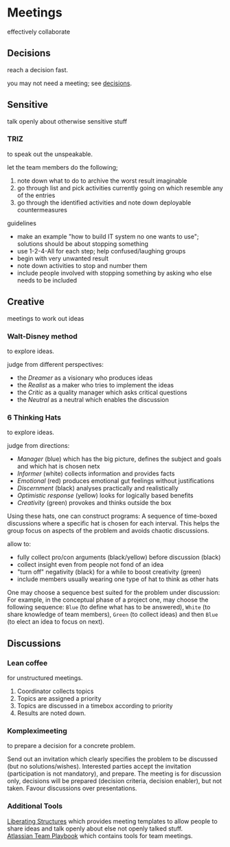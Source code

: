 # Meetings

effectively collaborate

## Decisions

reach a decision fast.

you may not need a meeting; see [decisions](decisions.md).

## Sensitive

talk openly about otherwise sensitive stuff

### TRIZ

to speak out the unspeakable.

let the team members do the following;

1. note down what to do to archive the worst result imaginable
2. go through list and pick activities currently going on which resemble any of the entries
3. go through the identified activities and note down deployable countermeasures

guidelines

- make an example "how to build IT system no one wants to use"; solutions should be about stopping something
- use 1-2-4-All for each step; help confused/laughing groups
- begin with very unwanted result
- note down activities to stop and number them
- include people involved with stopping something by asking who else needs to be included

## Creative

meetings to work out ideas

### Walt-Disney method

to explore ideas.

judge from different perspectives:

- the *Dreamer* as a visionary who produces ideas
- the *Realist* as a maker who tries to implement the ideas
- the *Critic* as a quality manager which asks critical questions
- the *Neutral* as a neutral which enables the discussion

### 6 Thinking Hats

to explore ideas.

judge from directions:

- *Manager* (blue) which has the big picture, defines the subject and goals and which hat is chosen netx
- *Informer* (white) collects information and provides facts
- *Emotional* (red) produces emotional gut feelings without justifications
- *Discernment* (black) analyses practically and realistically
- *Optimistic response* (yellow) looks for logically based benefits
- *Creativity* (green) provokes and thinks outside the box

Using these hats, one can construct programs: A sequence of time-boxed discussions where a specific hat is chosen for each interval. This helps the group focus on aspects of the problem and avoids chaotic discussions.

allow to:

- fully collect pro/con arguments (black/yellow) before discussion (black)
- collect insight even from people not fond of an idea
- "turn off" negativity (black) for a while to boost creativity (green)
- include members usually wearing one type of hat to think as other hats 

One may choose a sequence best suited for the problem under discussion: For example, in the conceptual phase of a project one, may choose the following sequence: `Blue` (to define what has to be answered), `White` (to share knowledge of team members), `Green` (to collect ideas) and then `Blue` (to elect an idea to focus on next).

## Discussions

### Lean coffee

for unstructured meetings.

1. Coordinator collects topics
2. Topics are assigned a priority
3. Topics are discussed in a timebox according to priority
4. Results are noted down.

### Kompleximeeting

to prepare a decision for a concrete problem.

Send out an invitation which clearly specifies the problem to be discussed (but no solutions/wishes). Interested parties accept the invitation (participation is not mandatory), and prepare. The meeting is for discussion only, decisions will be prepared (decision criteria, decision enabler), but not taken. Favour discussions over presentations.

### Additional Tools

[Liberating Structures](https://www.liberatingstructures.de/) which provides meeting templates to allow people to share ideas and talk openly about else not openly talked stuff.  
[Atlassian Team Playbook](https://www.atlassian.com/team-playbook/) which contains tools for team meetings.